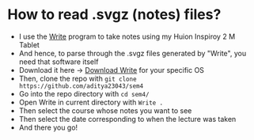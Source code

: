 # How to read .svgz (notes) files?
- I use the [Write](https://www.styluslabs.com/) program to take notes using my Huion Inspiroy 2 M Tablet
- And hence, to parse through the .svgz files generated by "Write", you need that software itself
- Download it here -> [Download Write](https://www.styluslabs.com/download/) for your specific OS
- Then, clone the repo with `git clone https://github.com/aditya23043/sem4`
- Go into the repo directory with `cd sem4/`
- Open Write in current directory with `Write .`
- Then select the course whose notes you want to see
- Then select the date corresponding to when the lecture was taken
- And there you go!
